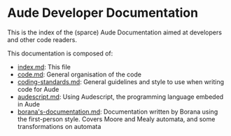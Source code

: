 # Aude Developer Documentation

This is the index of the (sparce) Aude Documentation aimed at developers and other code readers.

This documentation is composed of:

- [index.md](index.md): This file
- [code.md](code.md): General organisation of the code
- [coding-standards.md](coding-standards.md): General guidelines and style to use when writing code for Aude
- [audescript.md](audescript.md): Using Audescript, the programming language embeded in Aude
- [borana's-documentation.md](borana's-documentation.md): Documentation written by Borana using the first-person style. Covers Moore and Mealy automata, and some transformations on automata
